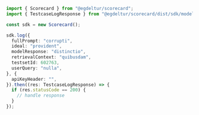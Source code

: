<!-- Start SDK Example Usage -->
```typescript
import { Scorecard } from "@egdeltur/scorecard";
import { TestcaseLogResponse } from "@egdeltur/scorecard/dist/sdk/models/operations";

const sdk = new Scorecard();

sdk.log({
  fullPrompt: "corrupti",
  ideal: "provident",
  modelResponse: "distinctio",
  retrievalContext: "quibusdam",
  testsetId: 602763,
  userQuery: "nulla",
}, {
  apiKeyHeader: "",
}).then((res: TestcaseLogResponse) => {
  if (res.statusCode == 200) {
    // handle response
  }
});
```
<!-- End SDK Example Usage -->